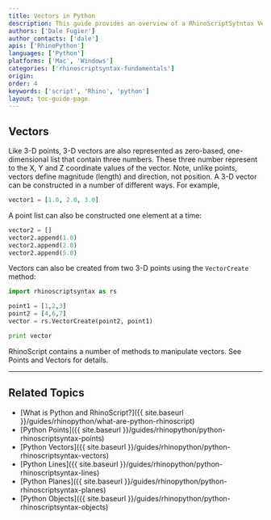 ```yaml
---
title: Vectors in Python
description: This guide provides an overview of a RhinoScriptSytntax Vector Geometry in Python.
authors: ['Dale Fugier']
author_contacts: ['dale']
apis: ['RhinoPython']
languages: ['Python']
platforms: ['Mac', 'Windows']
categories: ['rhinoscriptsyntax-fundamentals']
origin:
order: 4
keywords: ['script', 'Rhino', 'python']
layout: toc-guide-page
---
```

 
## Vectors

Like 3-D points, 3-D vectors are also represented as zero-based, one-dimensional list that contain three numbers. These three number represent to the X, Y and Z coordinate values of the vector.  Note, unlike points, vectors define magnitude (length) and direction, not position. A 3-D vector can be constructed in a number of different ways.  For example,

```python
vector1 = [1.0, 2.0, 3.0]
```
A point list can also be constructed one element at a time:

```python
vector2 = []
vector2.append(1.0)
vector2.append(2.0)
vector2.append(5.0)
```

Vectors can also be created from two 3-D points using the `VectorCreate` method:

```python
import rhinoscriptsyntax as rs

point1 = [1,2,3]
point2 = [4,6,7]
vector = rs.VectorCreate(point2, point1)

print vector
```

RhinoScript contains a number of methods to manipulate vectors.  See Points and Vectors for details.

---

## Related Topics

- [What is Python and RhinoScript?]({{ site.baseurl }}/guides/rhinopython/what-are-python-rhinoscript)
- [Python Points]({{ site.baseurl }}/guides/rhinopython/python-rhinoscriptsyntax-points)
- [Python Vectors]({{ site.baseurl }}/guides/rhinopython/python-rhinoscriptsyntax-vectors)
- [Python Lines]({{ site.baseurl }}/guides/rhinopython/python-rhinoscriptsyntax-lines)
- [Python Planes]({{ site.baseurl }}/guides/rhinopython/python-rhinoscriptsyntax-planes)
- [Python Objects]({{ site.baseurl }}/guides/rhinopython/python-rhinoscriptsyntax-objects)

